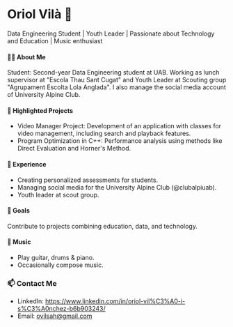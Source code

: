 # Oriol Vilà 👋
Data Engineering Student | Youth Leader | Passionate about Technology and Education | Music enthusiast

#### 👨‍💻 About Me
Student: Second-year Data Engineering student at UAB. Working as lunch supervisor at "Escola Thau Sant Cugat" and Youth Leader at Scouting group "Agrupament Escolta Lola Anglada". I also manage the social media account of University Alpine Club.

#### 🌟 Highlighted Projects
- Video Manager Project: Development of an application with classes for video management, including search and playback features.
- Program Optimization in C++: Performance analysis using methods like Direct Evaluation and Horner's Method.

#### 💼 Experience
- Creating personalized assessments for students.
- Managing social media for the University Alpine Club (@clubalpiuab).
- Youth leader at scout group.
  
#### 🎯 Goals
Contribute to projects combining education, data, and technology.

#### 🎵 Music  
- Play guitar, drums & piano.
- Occasionally compose music. 


### 📫 Contact Me
- LinkedIn: https://www.linkedin.com/in/oriol-vil%C3%A0-i-s%C3%A0nchez-b6b903243/
- Email: ovilsah@gmail.com

